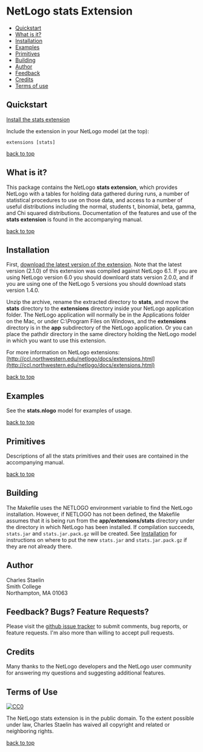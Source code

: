 # NetLogo stats Extension

* [Quickstart](#quickstart)
* [What is it?](#what-is-it)
* [Installation](#installation)
* [Examples](#examples)
* [Primitives](#primitives)
* [Building](#building)
* [Author](#author)
* [Feedback](#feedback-bugs-feature-requests)
* [Credits](#credits)
* [Terms of use](#terms-of-use)

## Quickstart

[Install the stats extension](#installation)

Include the extension in your NetLogo model (at the top):

    extensions [stats]

[back to top](#netlogo-stats-extension)

## What is it?

This package contains the NetLogo **stats extension**, which provides NetLogo with a tables for holding data gathered during runs, a number of statistical procedures to use on those data, and access to a number of useful distributions including the normal, students t, binomial, beta, gamma, and Chi squared distributions. Documentation of the features and use of the **stats extension** is found in the accompanying manual.

[back to top](#netlogo-stats-extension)

## Installation

First, [download the latest version of the extension](https://github.com/cstaelin/Stats-Extension/releases). Note that the latest version (2.1.0) of this extension was compiled against NetLogo 6.1. If you are using NetLogo version 6.0 you should downloard stats version 2.0.0, and if you are using one of the NetLogo 5 versions you should download stats version 1.4.0.

Unzip the archive, rename the extracted directory to **stats**, and move the **stats** directory to the **extensions** directory inside your NetLogo application folder. The NetLogo application will normally be in the Applications folder on the Mac, or under C:\Program Files on Windows, and the **extensions** directory is in the **app** subdirectory of the NetLogo application.  Or you can place the pathdir directory in the same directory holding the NetLogo model in which you want to use this extension.

For more information on NetLogo extensions:
[http://ccl.northwestern.edu/netlogo/docs/extensions.html](http://ccl.northwestern.edu/netlogo/docs/extensions.html)

[back to top](#netlogo-stats-extension)

## Examples

See the **stats.nlogo** model for examples of usage.


[back to top](#netlogo-stats-extension)

## Primitives

Descriptions of all the stats primitives and their uses are contained in the accompanying manual.

[back to top](#netlogo-stats-extension)

## Building

The Makefile uses the NETLOGO environment variable to find the NetLogo installation. However, if NETLOGO has not been defined, the Makefile assumes that it is being run from the **app/extensions/stats** directory under the directory in which NetLogo has been installed. If compilation succeeds, `stats.jar` and `stats.jar.pack.gz` will be created.  See [Installation](#installation) for instructions on where to put the new `stats.jar` and `stats.jar.pack.gz` if they are not already there.

## Author

Charles Staelin<br>
Smith College<br>
Northampton, MA 01063

## Feedback? Bugs? Feature Requests?

Please visit the [github issue tracker](https://github.com/cstaelin/Stats-Extension/issues?state=open) to submit comments, bug reports, or feature requests.  I'm also more than willing to accept pull requests.

## Credits

Many thanks to the NetLogo developers and the NetLogo user community for answering my questions and suggesting  additional features.

## Terms of Use

[![CC0](http://i.creativecommons.org/p/zero/1.0/88x31.png)](http://creativecommons.org/publicdomain/zero/1.0/)

The NetLogo stats extension is in the public domain.  To the extent possible under law, Charles Staelin has waived all copyright and related or neighboring rights.

[back to top](#netlogo-stats-extension)
